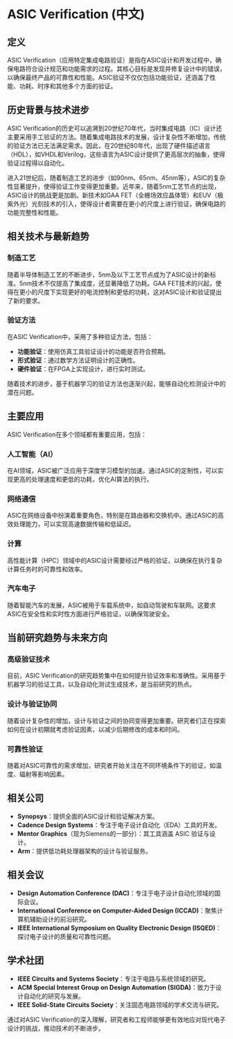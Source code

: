 # ASIC Verification (中文)

## 定义

ASIC Verification（应用特定集成电路验证）是指在ASIC设计和开发过程中，确保电路符合设计规范和功能需求的过程。其核心目标是发现并修复设计中的错误，以确保最终产品的可靠性和性能。ASIC验证不仅仅包括功能验证，还涵盖了性能、功耗、时序和其他多个方面的验证。

## 历史背景与技术进步

ASIC Verification的历史可以追溯到20世纪70年代，当时集成电路（IC）设计还主要采用手工验证的方法。随着集成电路技术的发展，设计复杂性不断增加，传统的验证方法已无法满足需求。因此，在20世纪80年代，出现了硬件描述语言（HDL），如VHDL和Verilog，这些语言为ASIC设计提供了更高层次的抽象，使得验证过程得以自动化。

进入21世纪后，随着制造工艺的进步（如90nm、65nm、45nm等），ASIC的复杂性显著提升，使得验证工作变得更加重要。近年来，随着5nm工艺节点的出现，ASIC设计的挑战更是加剧。新技术如GAA FET（全栅场效应晶体管）和EUV（极紫外光）光刻技术的引入，使得设计者需要在更小的尺度上进行验证，确保电路的功能完整性和性能。

## 相关技术与最新趋势

### 制造工艺

随着半导体制造工艺的不断进步，5nm及以下工艺节点成为了ASIC设计的新标准。5nm技术不仅提高了集成度，还显著降低了功耗。GAA FET技术的兴起，使得在更小的尺度下实现更好的电流控制和更低的功耗，这对ASIC设计和验证提出了新的要求。

### 验证方法

在ASIC Verification中，采用了多种验证方法，包括：

- **功能验证**：使用仿真工具验证设计的功能是否符合预期。
- **形式验证**：通过数学方法证明设计的正确性。
- **硬件验证**：在FPGA上实现设计，进行实时测试。

随着技术的进步，基于机器学习的验证方法也逐渐兴起，能够自动化检测设计中的潜在问题。

## 主要应用

ASIC Verification在多个领域都有重要应用，包括：

### 人工智能（AI）

在AI领域，ASIC被广泛应用于深度学习模型的加速。通过ASIC的定制性，可以实现更高的处理速度和更低的功耗，优化AI算法的执行。

### 网络通信

ASIC在网络设备中扮演着重要角色，特别是在路由器和交换机中。通过ASIC的高效处理能力，可以实现高速数据传输和低延迟。

### 计算

高性能计算（HPC）领域中的ASIC设计需要经过严格的验证，以确保在执行复杂计算任务时的可靠性和效率。

### 汽车电子

随着智能汽车的发展，ASIC被用于车载系统中，如自动驾驶和车联网。这要求ASIC在安全性和实时性方面进行严格验证，以确保驾驶安全。

## 当前研究趋势与未来方向

### 高级验证技术

目前，ASIC Verification的研究趋势集中在如何提升验证效率和准确性。采用基于机器学习的验证工具，以及自动化测试生成技术，是当前研究的热点。

### 设计与验证协同

随着设计复杂性的增加，设计与验证之间的协同变得更加重要。研究者们正在探索如何在设计初期就考虑验证因素，以减少后期修改的成本和时间。

### 可靠性验证

随着对ASIC可靠性的需求增加，研究者开始关注在不同环境条件下的验证，如温度、辐射等影响因素。

## 相关公司

- **Synopsys**：提供全面的ASIC设计和验证解决方案。
- **Cadence Design Systems**：专注于电子设计自动化（EDA）工具的开发。
- **Mentor Graphics**（现为Siemens的一部分）：其工具涵盖 ASIC 验证与设计。
- **Arm**：提供低功耗处理器架构的设计与验证服务。

## 相关会议

- **Design Automation Conference (DAC)**：专注于电子设计自动化领域的国际会议。
- **International Conference on Computer-Aided Design (ICCAD)**：聚焦计算机辅助设计的前沿研究。
- **IEEE International Symposium on Quality Electronic Design (ISQED)**：探讨电子设计的质量和可靠性问题。

## 学术社团

- **IEEE Circuits and Systems Society**：专注于电路与系统领域的研究。
- **ACM Special Interest Group on Design Automation (SIGDA)**：致力于设计自动化的研究与发展。
- **IEEE Solid-State Circuits Society**：关注固态电路领域的学术交流与研究。

通过对ASIC Verification的深入理解，研究者和工程师能够更有效地应对现代电子设计的挑战，推动技术的不断进步。